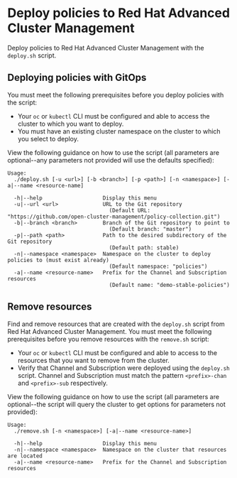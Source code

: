 # Deploy policies to Red Hat Advanced Cluster Management 

Deploy policies to Red Hat Advanced Cluster Management with the `deploy.sh` script.

## Deploying policies with GitOps

You must meet the following prerequisites before you deploy policies with the script:

- Your `oc` or `kubectl` CLI must be configured and able to access the cluster to which you want to deploy. 
- You must have an existing cluster namespace on the cluster to which you select to deploy.

View the following guidance on how to use the script (all parameters are optional--any parameters not provided will use the defaults specified):
 
```
Usage:
  ./deploy.sh [-u <url>] [-b <branch>] [-p <path>] [-n <namespace>] [-a|--name <resource-name]

  -h|--help                   Display this menu
  -u|--url <url>              URL to the Git repository
                                (Default URL: "https://github.com/open-cluster-management/policy-collection.git")
  -b|--branch <branch>        Branch of the Git repository to point to
                                (Default branch: "master")
  -p|--path <path>            Path to the desired subdirectory of the Git repository
                                (Default path: stable)
  -n|--namespace <namespace>  Namespace on the cluster to deploy policies to (must exist already)
                                (Default namespace: "policies")
  -a|--name <resource-name>   Prefix for the Channel and Subscription resources
                                (Default name: "demo-stable-policies")
```

## Remove resources 

Find and remove resources that are created with the `deploy.sh` script from Red Hat Advanced Cluster Management. You must meet the following prerequisites before you remove resources with the `remove.sh` script:

- Your `oc` or `kubectl` CLI must be configured and able to access to the resources that you want to remove from the cluster.
- Verify that Channel and Subscription were deployed using the `deploy.sh` script. Channel and Subscription must match the pattern `<prefix>-chan` and `<prefix>-sub` respectively.

View the following guidance on how to use the script (all parameters are optional--the script will query the cluster to get options for parameters not provided):

```
Usage:
  ./remove.sh [-n <namespace>] [-a|--name <resource-name>]

  -h|--help                   Display this menu
  -n|--namespace <namespace>  Namespace on the cluster that resources are located
  -a|--name <resource-name>   Prefix for the Channel and Subscription resources
```

